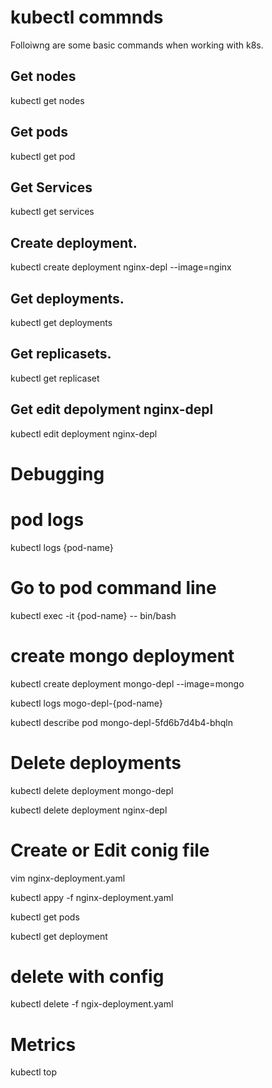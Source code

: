 # kubectl commnds
Folloiwng are some basic commands when working with k8s.

## Get nodes
kubectl get nodes

## Get pods
kubectl get pod

## Get Services
kubectl get services

## Create deployment.
kubectl create deployment nginx-depl --image=nginx 

## Get deployments.
kubectl get deployments

## Get replicasets.
kubectl get replicaset

## Get edit depolyment nginx-depl
kubectl edit deployment nginx-depl

# Debugging

# pod logs
kubectl logs {pod-name}

# Go to pod command line
kubectl exec -it {pod-name} -- bin/bash

# create mongo deployment
kubectl create deployment mongo-depl --image=mongo

kubectl logs mogo-depl-{pod-name}

kubectl describe pod mongo-depl-5fd6b7d4b4-bhqln

# Delete deployments
kubectl delete deployment mongo-depl

kubectl delete deployment nginx-depl

# Create or Edit conig file
vim nginx-deployment.yaml

kubectl appy -f nginx-deployment.yaml

kubectl get pods

kubectl get deployment

# delete with config
kubectl delete -f ngix-deployment.yaml

# Metrics
kubectl top